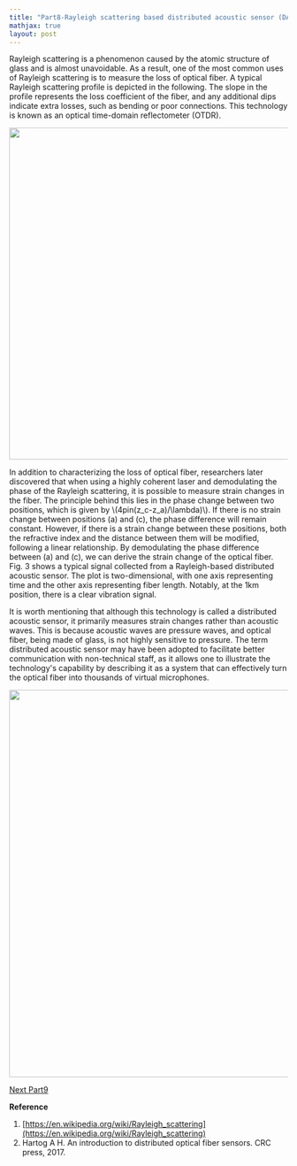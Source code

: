 ```yaml
---
title: "Part8-Rayleigh scattering based distributed acoustic sensor (DAS)"
mathjax: true
layout: post
---
```

Rayleigh scattering is a phenomenon caused by the atomic structure of glass and is almost unavoidable. As a result, one of the most common uses of Rayleigh scattering is to measure the loss of optical fiber. A typical Rayleigh scattering profile is depicted in the following. The slope in the profile represents the loss coefficient of the fiber, and any additional dips indicate extra losses, such as bending or poor connections. This technology is known as an optical time-domain reflectometer (OTDR).

<div align="center">
<a href="url"><img src="https://raw.githubusercontent.com/haleywuhuan/profile/master/assets/blog8_fig1.jpg" align="center" width="600"></a>
</div>

In addition to characterizing the loss of optical fiber, researchers later discovered that when using a highly coherent laser and demodulating the phase of the Rayleigh scattering, it is possible to measure strain changes in the fiber. The principle behind this lies in the phase change between two positions, which is given by \\(4pin(z_c-z_a)/\lambda)\\). If there is no strain change between positions (a) and (c), the phase difference will remain constant. However, if there is a strain change between these positions, both the refractive index and the distance between them will be modified, following a linear relationship. By demodulating the phase difference between (a) and (c), we can derive the strain change of the optical fiber. Fig. 3 shows a typical signal collected from a Rayleigh-based distributed acoustic sensor. The plot is two-dimensional, with one axis representing time and the other axis representing fiber length. Notably, at the 1km position, there is a clear vibration signal.

It is worth mentioning that although this technology is called a distributed acoustic sensor, it primarily measures strain changes rather than acoustic waves. This is because acoustic waves are pressure waves, and optical fiber, being made of glass, is not highly sensitive to pressure. The term distributed acoustic sensor may have been adopted to facilitate better communication with non-technical staff, as it allows one to illustrate the technology's capability by describing it as a system that can effectively turn the optical fiber into thousands of virtual microphones.

<div align="center">
<a href="url"><img src="https://raw.githubusercontent.com/haleywuhuan/profile/master/assets/blog8_fig2.jpg" align="center" width="700"></a>
</div>

[Next Part9](https://haleyhw.github.io/web/Part9-Raman-scattering-based-distributed-temperature-sensor-(DTS)/)

**Reference**     
1. [https://en.wikipedia.org/wiki/Rayleigh_scattering](https://en.wikipedia.org/wiki/Rayleigh_scattering)
2. Hartog A H. An introduction to distributed optical fiber sensors. CRC press, 2017.

